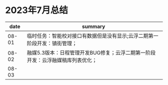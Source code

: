 # 2023年7月总结

|date|summary|
| - | - |
| 08-01 | 临时任务：智能校对接口有数据但是没有显示;云浮二期第一阶段开发：镇街管理；|
| 08-02 | 融媒5.3版本：日程管理开发BUG修复；云浮二期第一阶段开发：云浮融媒稿库列表优化；|
| 08-03 | |